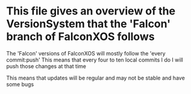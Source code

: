 # This file gives an overview of the VersionSystem that the 'Falcon' branch of FalconXOS follows

The 'Falcon' versions of FalconXOS will mostly follow the 'every commit:push'
This means that every four to ten local commits I do I will push those changes at that time

This means that updates will be regular and may not be stable and have some bugs
